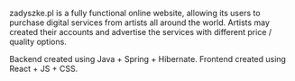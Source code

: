 zadyszke.pl is a fully functional online website, allowing its users to purchase digital services from artists all around the world. Artists may created their accounts and advertise the services with different price / quality options.

Backend created using Java + Spring + Hibernate. Frontend created using React + JS + CSS.
